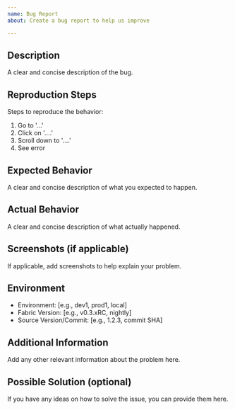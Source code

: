 ```yaml
---
name: Bug Report
about: Create a bug report to help us improve

---
```


## Description
A clear and concise description of the bug.

## Reproduction Steps
Steps to reproduce the behavior:
1. Go to '...'
2. Click on '....'
3. Scroll down to '....'
4. See error

## Expected Behavior
A clear and concise description of what you expected to happen.

## Actual Behavior
A clear and concise description of what actually happened.

## Screenshots (if applicable)
If applicable, add screenshots to help explain your problem.

## Environment
- Environment: [e.g., dev1, prod1, local]
- Fabric Version: [e.g., v0.3.xRC, nightly]
- Source Version/Commit: [e.g., 1.2.3, commit SHA]

## Additional Information
Add any other relevant information about the problem here.

## Possible Solution (optional)
If you have any ideas on how to solve the issue, you can provide them here.

<!-- Feel free to add any other relevant sections or remove any that are not applicable to your project. -->
